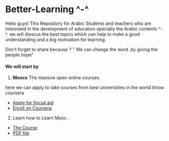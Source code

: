 # Better-Learning ^-^

Hello guys!
This Repository for Arabic Students and teachers who are interested in the development of education specially the Arabic contents ^-^.
we will disscus the best  topics  which can help to make a good understanding and a big motivation for learning.

Don't forget to share because ?
" We can change the word ,by giving the people hope"


#### We will start by 
1. **Moocs** The massive open online courses.

here we can apply  to take courses from best univerisities in the world throw coursera
* [Apply for fincial aid](https://github.com/cs50inarabic/moocs/blob/master/Coursera%20Financial%20Aid-converted.pdf)
* [Enroll on Coursera](https://github.com/cs50inarabic/moocs/blob/master/How%20to%20apply%20on%20Coursera.pdf)


2. Learn how to Learn Mooc .
 * [The Course](https://www.coursera.org/learn/learning-how-to-learn/home/welcome)
 * [PDF file](https://github.com/cs50xinarabic/Better-Learning/blob/master/learn%20how%20to%20learn-converted.pdf)




